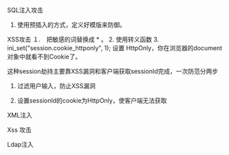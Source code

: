 SQL注入攻击
1. 使用预插入的方式，定义好模版来防御。


XSS攻击
１.　把敏感的词替换成 * 。
2. 使用转义函数
3. ini_set("session.cookie_httponly", 1);
设置 HttpOnly，你在浏览器的document对象中就看不到Cookie了。

这种session劫持主要靠XSS漏洞和客户端获取sessionId完成，一次防范分两步

1. 过滤用户输入，防止XSS漏洞

2. 设置sessionId的cookie为HttpOnly，使客户端无法获取


XML注入

Xss 攻击

Ldap注入


